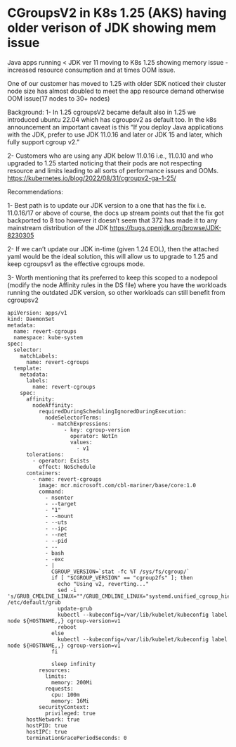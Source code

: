 # CGroupsV2 in K8s 1.25 (AKS) having older verison of JDK showing mem issue 
Java apps running < JDK ver 11 moving to K8s 1.25 showing memory issue - increased resource consumption and at times OOM issue. 

One of our customer has moved to 1.25 with older SDK noticed their cluster node size has almost doubled to meet the app resource demand otherwise OOM issue(17 nodes to 
30+ nodes)

Background:
1-	In 1.25 cgroupsV2 became default also in 1.25 we introduced ubuntu 22.04 which has cgroupsv2 as default too. In the k8s announcement an important caveat is this “If you deploy Java applications with the JDK, prefer to use JDK 11.0.16 and later or JDK 15 and later, which fully support cgroup v2.”

2-	Customers who are using any JDK below 11.0.16 i.e., 11.0.10 and who upgraded to 1.25 started noticing that their pods are not respecting resource and limits leading to all sorts of performance issues and OOMs. 
https://kubernetes.io/blog/2022/08/31/cgroupv2-ga-1-25/

Recommendations:

1-	Best path is to update our JDK version to a one that has the fix i.e. 11.0.16/17 or above of course, the docs up stream points out that the fix got backported to 8 too however it doesn’t seem that 372 has made it to any mainstream distribution of the JDK 
https://bugs.openjdk.org/browse/JDK-8230305

2-	If we can’t update our JDK in-time (given 1.24 EOL), then the attached yaml would be the ideal solution, this will allow us to upgrade to 1.25 and keep cgroupsv1 as the effective cgroups mode.

3-	Worth mentioning that its preferred to keep this scoped to a nodepool  (modify the node Affinity rules in the DS file) where you have the workloads running the outdated JDK version, so other workloads can still benefit from cgroupsv2

```code
apiVersion: apps/v1
kind: DaemonSet
metadata:
  name: revert-cgroups
  namespace: kube-system
spec:
  selector:
    matchLabels:
      name: revert-cgroups
  template:
    metadata:
      labels:
        name: revert-cgroups
    spec:
      affinity:
        nodeAffinity:
          requiredDuringSchedulingIgnoredDuringExecution:
            nodeSelectorTerms:
              - matchExpressions:
                  - key: cgroup-version
                    operator: NotIn
                    values:
                      - v1
      tolerations:
        - operator: Exists
          effect: NoSchedule
      containers:
        - name: revert-cgroups
          image: mcr.microsoft.com/cbl-mariner/base/core:1.0
          command:
            - nsenter
            - --target
            - "1"
            - --mount
            - --uts
            - --ipc
            - --net
            - --pid
            - --
            - bash
            - -exc
            - |
              CGROUP_VERSION=`stat -fc %T /sys/fs/cgroup/`
              if [ "$CGROUP_VERSION" == "cgroup2fs" ]; then
                echo "Using v2, reverting..."
                sed -i 's/GRUB_CMDLINE_LINUX=""/GRUB_CMDLINE_LINUX="systemd.unified_cgroup_hierarchy=0"/' /etc/default/grub
                update-grub
                kubectl --kubeconfig=/var/lib/kubelet/kubeconfig label node ${HOSTNAME,,} cgroup-version=v1
                reboot
              else
                kubectl --kubeconfig=/var/lib/kubelet/kubeconfig label node ${HOSTNAME,,} cgroup-version=v1
              fi

              sleep infinity
          resources:
            limits:
              memory: 200Mi
            requests:
              cpu: 100m
              memory: 16Mi
          securityContext:
            privileged: true
      hostNetwork: true
      hostPID: true
      hostIPC: true
      terminationGracePeriodSeconds: 0
```
